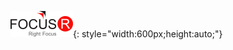 ![FocusR Logo](https://github.com/Haneef4128/FastAPI/blob/main/logo.png){: style="width:600px;height:auto;"}
